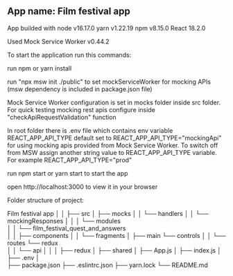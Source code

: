 ## App name: Film festival app

App builded with node v16.17.0
yarn v1.22.19
npm v8.15.0
React 18.2.0

Used Mock Service Worker v0.44.2

To start the application run this commands:

run npm or yarn install

run "npx msw init ./public" to set mockServiceWorker for mocking APIs (msw dependency is included in package.json file)

Mock Service Worker configuration is set in mocks folder inside src folder. For quick testing mocking rest apis configure inside "checkApiRequestValidation" function

In root folder there is .env file which contains env variable REACT_APP_API_TYPE default set to REACT_APP_API_TYPE="mockingApi" for using mocking apis provided from Mock Service Worker. To switch off from MSW assign another string value to REACT_APP_API_TYPE variable. For example REACT_APP_API_TYPE="prod"

run npm start or yarn start to start the app

open http://localhost:3000 to view it in your browser

Folder structure of project:

Film festival app
    │
    │
    ├── src
    │   ├── mocks
    │   │        └── handlers
    │   │        └── mockingResponses
    │   │
    │   └── modules   
    │   │        └── film_festival_quest_and_answers                                       
    │   │                        ├── components
    │   │                        └── fragments
    │   ├── main                 └── controls
    │   │     └── routes         └── redux   
    │   │                        └── api
    │   │
    │   ├── redux
    │   ├── shared
    │   ├── App.js
    │   ├── index.js
    │ 
    ├── .env
    │   
    ├── package.json
    ├── .eslintrc.json
    ├── yarn.lock
    └── README.md
